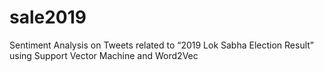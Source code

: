 # sale2019
Sentiment Analysis on Tweets related to “2019 Lok Sabha Election Result” using Support Vector Machine and Word2Vec
